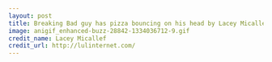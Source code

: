 ```yaml
---
layout: post
title: Breaking Bad guy has pizza bouncing on his head by Lacey Micallef
image: anigif_enhanced-buzz-28842-1334036712-9.gif
credit_name: Lacey Micallef
credit_url: http://lulinternet.com/
---
```


